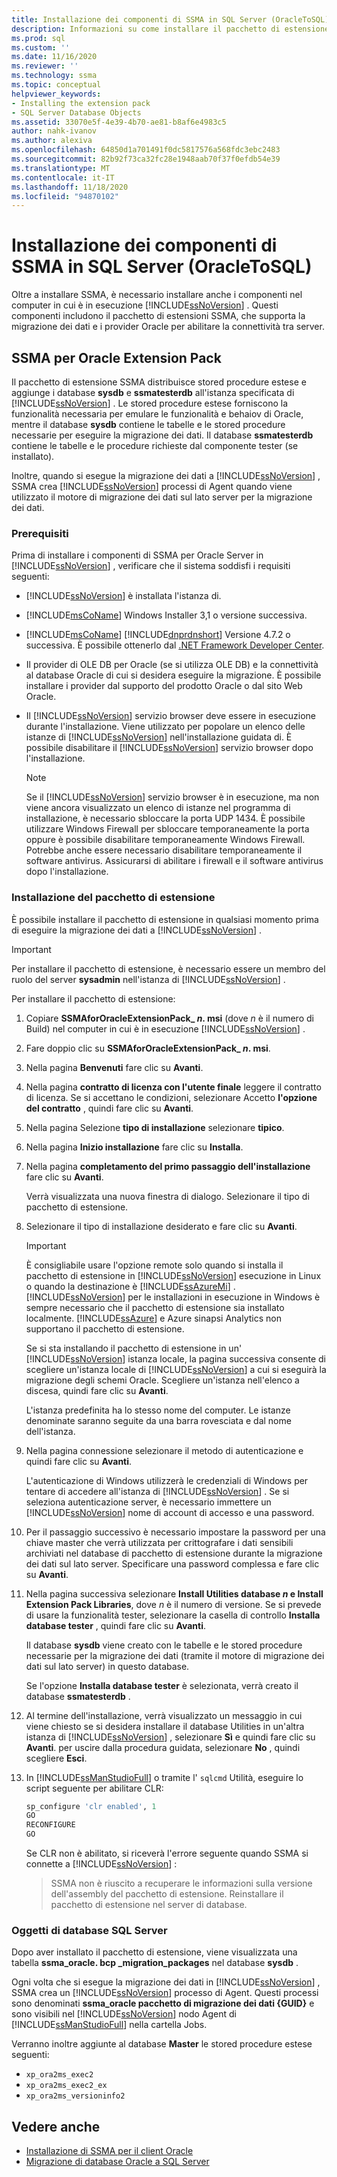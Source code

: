 ```yaml
---
title: Installazione dei componenti di SSMA in SQL Server (OracleToSQL) | Microsoft Docs
description: Informazioni su come installare il pacchetto di estensione SSMA e i provider Oracle nel computer che esegue SQL Server per supportare la conversione del database Oracle.
ms.prod: sql
ms.custom: ''
ms.date: 11/16/2020
ms.reviewer: ''
ms.technology: ssma
ms.topic: conceptual
helpviewer_keywords:
- Installing the extension pack
- SQL Server Database Objects
ms.assetid: 33070e5f-4e39-4b70-ae81-b8af6e4983c5
author: nahk-ivanov
ms.author: alexiva
ms.openlocfilehash: 64850d1a701491f0dc5817576a568fdc3ebc2483
ms.sourcegitcommit: 82b92f73ca32fc28e1948aab70f37f0efdb54e39
ms.translationtype: MT
ms.contentlocale: it-IT
ms.lasthandoff: 11/18/2020
ms.locfileid: "94870102"
---
```

# <a name="installing-ssma-components-on-sql-server-oracletosql"></a>Installazione dei componenti di SSMA in SQL Server (OracleToSQL)

Oltre a installare SSMA, è necessario installare anche i componenti nel computer in cui è in esecuzione [!INCLUDE[ssNoVersion](../../includes/ssnoversion-md.md)] . Questi componenti includono il pacchetto di estensioni SSMA, che supporta la migrazione dei dati e i provider Oracle per abilitare la connettività tra server.

## <a name="ssma-for-oracle-extension-pack"></a>SSMA per Oracle Extension Pack

Il pacchetto di estensione SSMA distribuisce stored procedure estese e aggiunge i database **sysdb** e **ssmatesterdb** all'istanza specificata di [!INCLUDE[ssNoVersion](../../includes/ssnoversion-md.md)] . Le stored procedure estese forniscono la funzionalità necessaria per emulare le funzionalità e behaiov di Oracle, mentre il database **sysdb** contiene le tabelle e le stored procedure necessarie per eseguire la migrazione dei dati. Il database **ssmatesterdb** contiene le tabelle e le procedure richieste dal componente tester (se installato).

Inoltre, quando si esegue la migrazione dei dati a [!INCLUDE[ssNoVersion](../../includes/ssnoversion-md.md)] , SSMA crea [!INCLUDE[ssNoVersion](../../includes/ssnoversion-md.md)] processi di Agent quando viene utilizzato il motore di migrazione dei dati sul lato server per la migrazione dei dati.

### <a name="prerequisites"></a>Prerequisiti

Prima di installare i componenti di SSMA per Oracle Server in [!INCLUDE[ssNoVersion](../../includes/ssnoversion-md.md)] , verificare che il sistema soddisfi i requisiti seguenti:

- [!INCLUDE[ssNoVersion](../../includes/ssnoversion-md.md)] è installata l'istanza di.
- [!INCLUDE[msCoName](../../includes/msconame_md.md)] Windows Installer 3,1 o versione successiva.
- [!INCLUDE[msCoName](../../includes/msconame_md.md)] [!INCLUDE[dnprdnshort](../../includes/dnprdnshort_md.md)] Versione 4.7.2 o successiva. È possibile ottenerlo dal [.NET Framework Developer Center](https://go.microsoft.com/fwlink/?LinkId=48882).
- Il provider di OLE DB per Oracle (se si utilizza OLE DB) e la connettività al database Oracle di cui si desidera eseguire la migrazione. È possibile installare i provider dal supporto del prodotto Oracle o dal sito Web Oracle.
- Il [!INCLUDE[ssNoVersion](../../includes/ssnoversion-md.md)] servizio browser deve essere in esecuzione durante l'installazione. Viene utilizzato per popolare un elenco delle istanze di [!INCLUDE[ssNoVersion](../../includes/ssnoversion-md.md)] nell'installazione guidata di. È possibile disabilitare il [!INCLUDE[ssNoVersion](../../includes/ssnoversion-md.md)] servizio browser dopo l'installazione.

  > [!NOTE]
  > Se il [!INCLUDE[ssNoVersion](../../includes/ssnoversion-md.md)] servizio browser è in esecuzione, ma non viene ancora visualizzato un elenco di istanze nel programma di installazione, è necessario sbloccare la porta UDP 1434. È possibile utilizzare Windows Firewall per sbloccare temporaneamente la porta oppure è possibile disabilitare temporaneamente Windows Firewall. Potrebbe anche essere necessario disabilitare temporaneamente il software antivirus. Assicurarsi di abilitare i firewall e il software antivirus dopo l'installazione.

### <a name="installing-the-extension-pack"></a>Installazione del pacchetto di estensione

È possibile installare il pacchetto di estensione in qualsiasi momento prima di eseguire la migrazione dei dati a [!INCLUDE[ssNoVersion](../../includes/ssnoversion-md.md)] .

> [!IMPORTANT]
> Per installare il pacchetto di estensione, è necessario essere un membro del ruolo del server **sysadmin** nell'istanza di [!INCLUDE[ssNoVersion](../../includes/ssnoversion-md.md)] .

Per installare il pacchetto di estensione:

1. Copiare **SSMAforOracleExtensionPack_ *n*. msi** (dove *n* è il numero di Build) nel computer in cui è in esecuzione [!INCLUDE[ssNoVersion](../../includes/ssnoversion-md.md)] .
2. Fare doppio clic su **SSMAforOracleExtensionPack_ *n*. msi**.
3. Nella pagina **Benvenuti** fare clic su **Avanti**.
4. Nella pagina **contratto di licenza con l'utente finale** leggere il contratto di licenza. Se si accettano le condizioni, selezionare Accetto **l'opzione del contratto** , quindi fare clic su **Avanti**.
5. Nella pagina Selezione **tipo di installazione** selezionare **tipico**.
6. Nella pagina **Inizio installazione** fare clic su **Installa**.
7. Nella pagina **completamento del primo passaggio dell'installazione** fare clic su **Avanti**.
  
   Verrà visualizzata una nuova finestra di dialogo. Selezionare il tipo di pacchetto di estensione.
  
8. Selezionare il tipo di installazione desiderato e fare clic su **Avanti**.

   > [!IMPORTANT]
   > È consigliabile usare l'opzione remote solo quando si installa il pacchetto di estensione in [!INCLUDE[ssNoVersion](../../includes/ssnoversion-md.md)] esecuzione in Linux o quando la destinazione è [!INCLUDE[ssAzureMi](../../includes/ssazuremi_md.md)] . [!INCLUDE[ssNoVersion](../../includes/ssnoversion-md.md)] per le installazioni in esecuzione in Windows è sempre necessario che il pacchetto di estensione sia installato localmente. [!INCLUDE[ssAzure](../../includes/ssazure_md.md)] e Azure sinapsi Analytics non supportano il pacchetto di estensione.

   Se si sta installando il pacchetto di estensione in un' [!INCLUDE[ssNoVersion](../../includes/ssnoversion-md.md)] istanza locale, la pagina successiva consente di scegliere un'istanza locale di [!INCLUDE[ssNoVersion](../../includes/ssnoversion-md.md)] a cui si eseguirà la migrazione degli schemi Oracle. Scegliere un'istanza nell'elenco a discesa, quindi fare clic su **Avanti**.

   L'istanza predefinita ha lo stesso nome del computer. Le istanze denominate saranno seguite da una barra rovesciata e dal nome dell'istanza.

9. Nella pagina connessione selezionare il metodo di autenticazione e quindi fare clic su **Avanti**.

   L'autenticazione di Windows utilizzerà le credenziali di Windows per tentare di accedere all'istanza di [!INCLUDE[ssNoVersion](../../includes/ssnoversion-md.md)] . Se si seleziona autenticazione server, è necessario immettere un [!INCLUDE[ssNoVersion](../../includes/ssnoversion-md.md)] nome di account di accesso e una password.

10. Per il passaggio successivo è necessario impostare la password per una chiave master che verrà utilizzata per crittografare i dati sensibili archiviati nel database di pacchetto di estensione durante la migrazione dei dati sul lato server. Specificare una password complessa e fare clic su **Avanti**.

11. Nella pagina successiva selezionare **Install Utilities database *n* e Install Extension Pack Libraries**, dove *n* è il numero di versione. Se si prevede di usare la funzionalità tester, selezionare la casella di controllo **Installa database tester** , quindi fare clic su **Avanti**.

    Il database **sysdb** viene creato con le tabelle e le stored procedure necessarie per la migrazione dei dati (tramite il motore di migrazione dei dati sul lato server) in questo database.

    Se l'opzione **Installa database tester** è selezionata, verrà creato il database **ssmatesterdb** .

12. Al termine dell'installazione, verrà visualizzato un messaggio in cui viene chiesto se si desidera installare il database Utilities in un'altra istanza di [!INCLUDE[ssNoVersion](../../includes/ssnoversion-md.md)] , selezionare **Sì** e quindi fare clic su **Avanti**. per uscire dalla procedura guidata, selezionare **No** , quindi scegliere **Esci**.

13. In [!INCLUDE[ssManStudioFull](../../includes/ssmanstudiofull-md.md)] o tramite l' `sqlcmd` Utilità, eseguire lo script seguente per abilitare CLR:

    ```sql
    sp_configure 'clr enabled', 1
    GO
    RECONFIGURE
    GO
    ```

    Se CLR non è abilitato, si riceverà l'errore seguente quando SSMA si connette a [!INCLUDE[ssNoVersion](../../includes/ssnoversion-md.md)] :

    > SSMA non è riuscito a recuperare le informazioni sulla versione dell'assembly del pacchetto di estensione. Reinstallare il pacchetto di estensione nel server di database.

### <a name="sql-server-database-objects"></a>Oggetti di database SQL Server

Dopo aver installato il pacchetto di estensione, viene visualizzata una tabella **ssma_oracle. bcp _migration_packages** nel database **sysdb** .

Ogni volta che si esegue la migrazione dei dati in [!INCLUDE[ssNoVersion](../../includes/ssnoversion-md.md)] , SSMA crea un [!INCLUDE[ssNoVersion](../../includes/ssnoversion-md.md)] processo di Agent. Questi processi sono denominati **ssma_oracle pacchetto di migrazione dei dati {GUID}** e sono visibili nel [!INCLUDE[ssNoVersion](../../includes/ssnoversion-md.md)] nodo Agent di [!INCLUDE[ssManStudioFull](../../includes/ssmanstudiofull-md.md)] nella cartella Jobs.

Verranno inoltre aggiunte al database **Master** le stored procedure estese seguenti:

- `xp_ora2ms_exec2`
- `xp_ora2ms_exec2_ex`
- `xp_ora2ms_versioninfo2`

## <a name="see-also"></a>Vedere anche

- [Installazione di SSMA per il client Oracle](../../ssma/oracle/installing-ssma-for-oracle-client-oracletosql.md)
- [Migrazione di database Oracle a SQL Server](../../ssma/oracle/migrating-oracle-databases-to-sql-server-oracletosql.md)
